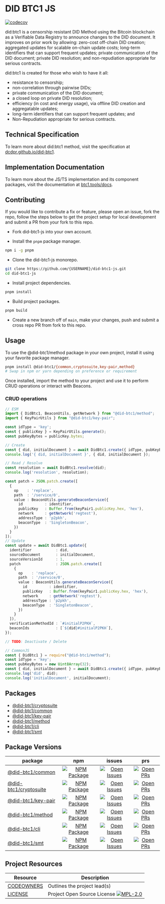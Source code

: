 # DID BTC1 JS

[![codecov](https://codecov.io/github/jintekc/did-btc1-js/branch/main/graph/badge.svg?token=6PYX9498RD)](https://codecov.io/github/jintekc/did-btc1-js)

did:btc1 is a censorship resistant DID Method using the Bitcoin blockchain as a Verifiable Data Registry to announce changes to the DID document. It improves on prior work by allowing: zero-cost off-chain DID creation; aggregated updates for scalable on-chain update costs; long-term identifiers that can support frequent updates; private communication of the DID document; private DID resolution; and non-repudiation appropriate for serious contracts.

did:btc1 is created for those who wish to have it all:

* resistance to censorship;
* non-correlation through pairwise DIDs;
* private communication of the DID document;
* a closed loop on private DID resolution;
* efficiency (in cost and energy usage), via offline DID creation and aggregatable updates;
* long-term identifiers that can support frequent updates; and
* Non-Repudiation appropriate for serious contracts.


## Technical Specification

To learn more about did:btc1 method, visit the specification at [dcdpr.github.io/did-btc1](https://dcdpr.github.io/did-btc1/).

## Implementation Documentation

To learn more about the JS/TS implementation and its component packages, visit the documentation at [btc1.tools/docs](https://btc1.tools/docs).

<!-- ## Demo -->
<!-- To see a demo using did:btc1, check out the demo website at [demo.btc1.tools](https://demo.btc1.tools/). -->

## Contributing

If you would like to contribute a fix or feature, please open an issue, fork the repo, follow the steps below to get the
project setup for local development and submit a PR from your fork to this repo.

* Fork did-btc1-js into your own account.

* Install the `pnpm` package manager.

```sh
npm i -g pnpm
```

* Clone the did-btc1-js monorepo.

```sh
git clone https://github.com/{USERNAME}/did-btc1-js.git
cd did-btc1-js
```

* Install project dependencies.

```sh
pnpm install
```

* Build project packages.

```sh
pnpm build
```

* Create a new branch off of `main`, make your changes, push and submit a cross repo PR from fork to this repo.

## Usage

To use the @did-btc1/method package in your own project, install it using your favorite package manager.

```sh
pnpm install @did-btc1/{common,cryptosuite,key-pair,method}
# Swap in npm or yarn depending on preference or requirement
```

Once installed, import the method to your project and use it to perform CRUD operations or interact with Beacons.

### CRUD operations

```ts
// ESM
import { DidBtc1, BeaconUtils, getNetwork } from "@did-btc1/method";
import { KeyPairUtils } from "@did-btc1/key-pair";

const idType = 'key';
const { publicKey } = KeyPairUtils.generate();
const pubKeyBytes = publicKey.bytes;

// Create
const { did, initialDocument } = await DidBtc1.create({ idType, pubKeyBytes })
console.log('{ did, initialDocument }', { did, initialDocument });

// Read / Resolve
const resolution = await DidBtc1.resolve(did);
console.log('resolution', resolution);

const patch = JSON.patch.create([
  {
    op    : 'replace',
    path  : '/service/0',
    value : BeaconUtils.generateBeaconService({
      id          : identifier,
      publicKey   : Buffer.from(keyPair1.publicKey.hex, 'hex'),
      network     : getNetwork('regtest'),
      addressType : 'p2pkh',
      beaconType  : 'SingletonBeacon',
    })
  }
]);
// Update
const update = await DidBtc1.update({
  identifier           : did,
  sourceDocument       : initialDocument,
  sourceVersionId      : 1,
  patch                : JSON.patch.create([
    {
      op    : 'replace',
      path  : '/service/0',
      value : BeaconUtils.generateBeaconService({
        id          : identifier,
        publicKey   : Buffer.from(keyPair1.publicKey.hex, 'hex'),
        network     : getNetwork('regtest'),
        addressType : 'p2pkh',
        beaconType  : 'SingletonBeacon',
      })
    }
  ]),
  verificationMethodId : `#initialP2PKH`,
  beaconIds            : [`${did}#initialP2PKH`],
});

// TODO: Deactivate / Delete
```

```ts
// CommonJS
const { DidBtc1 } = require("@did-btc1/method");
const idType = 'key';
const pubKeyBytes = new Uint8Array(32);
const { did, initialDocument } = await DidBtc1.create({ idType, pubKeyBytes })
console.log('did', did);
console.log('initialDocument', initialDocument);
```

## Packages

* [@did-btc1/cryptosuite](/packages/cryptosuite/README.md)
* [@did-btc1/common](/packages/common/README.md)
* [@did-btc1/key-pair](/packages/key-pair/README.md)
* [@did-btc1/method](/packages/method/README.md)
* [@did-btc1/cli](/packages/cli/README.md)
* [@did-btc1/smt](/packages/smt/README.md)

## Package Versions

|                   package                      |                             npm                               |                               issues                                |                               prs                                  |
| ---------------------------------------------- | :-----------------------------------------------------------: | :-----------------------------------------------------------------: | :----------------------------------------------------------------: |
| [@did-btc1/common](/packages/common/)          | [![NPM Package][common-npm-badge]][common-npm-link]           | [![Open Issues][common-issues-badge]][common-issues-link]           | [![Open PRs][common-pulls-badge]][common-pulls-link]               |
| [@did-btc1/cryptosuite](/packages/cryptosuite) | [![NPM Package][cryptosuite-npm-badge]][cryptosuite-npm-link] | [![Open Issues][cryptosuite-issues-badge]][cryptosuite-issues-link] | [![Open PRs][cryptosuite-pulls-badge]][cryptosuite-pulls-link]     |
| [@did-btc1/key-pair](/packages/key-pair)       | [![NPM Package][key-pair-npm-badge]][key-pair-npm-link]       | [![Open Issues][key-pair-issues-badge]][key-pair-issues-link]       | [![Open PRs][key-pair-pulls-badge]][key-pair-pulls-link]           |
| [@did-btc1/method](/packages/method/)          | [![NPM Package][method-npm-badge]][method-npm-link]           | [![Open Issues][method-issues-badge]][method-issues-link]           | [![Open PRs][method-pulls-badge]][method-pulls-link]               |
| [@did-btc1/cli](/packages/cli/)                | [![NPM Package][cli-npm-badge]][cli-npm-link]                 | [![Open Issues][cli-issues-badge]][cli-issues-link]                 | [![Open PRs][cli-pulls-badge]][cli-pulls-link]                     |
| [@did-btc1/smt](/packages/smt/)                | [![NPM Package][smt-npm-badge]][smt-npm-link]                 | [![Open Issues][smt-issues-badge]][smt-issues-link]                 | [![Open PRs][smt-pulls-badge]][smt-pulls-link]                     |

## Project Resources

| Resource                                   | Description                                                                   |
| ------------------------------------------ | ----------------------------------------------------------------------------- |
| [CODEOWNERS](./CODEOWNERS)                 | Outlines the project lead(s)                                                  |
| [LICENSE](./LICENSE)                       | Project Open Source License [![MPL-2.0][mpl-license-badge]][mpl-license-link] |

[mpl-license-badge]: https://img.shields.io/badge/license-MPL%202.0-blue.svg
[mpl-license-link]: https://opensource.org/license/MPL-2.0

[common-npm-badge]: https://img.shields.io/npm/v/@did-btc1/common.svg?&color=green&santize=true
[common-npm-link]: https://www.npmjs.com/package/@did-btc1/common
[common-issues-badge]: https://img.shields.io/github/issues/jintekc/did-btc1-js/package:%20common?label=issues
[common-issues-link]: https://github.com/jintekc/did-btc1-js/issues?q=is%3Aopen+is%3Aissue+label%3A%22package%3A+common%22
[common-pulls-badge]: https://img.shields.io/github/issues-pr/jintekc/did-btc1-js/package%3A%20common?label=PRs
[common-pulls-link]: https://github.com/jintekc/did-btc1-js/pulls?q=is%3Aopen+is%3Apr+label%3A%22package%3A+common%22

[key-pair-npm-badge]: https://img.shields.io/npm/v/@did-btc1/key-pair.svg?&color=green&santize=true
[key-pair-npm-link]: https://www.npmjs.com/package/@did-btc1/key-pair
[key-pair-issues-badge]: https://img.shields.io/github/issues/jintekc/did-btc1-js/package:%20key-pair?label=issues
[key-pair-issues-link]: https://github.com/jintekc/did-btc1-js/issues?q=is%3Aopen+is%3Aissue+label%3A%22package%3A+key-pair%22
[key-pair-pulls-badge]: https://img.shields.io/github/issues-pr/jintekc/did-btc1-js/package%3A%20key-pair?label=PRs
[key-pair-pulls-link]: https://github.com/jintekc/did-btc1-js/pulls?q=is%3Aopen+is%3Apr+label%3A%22package%3A+key-pair%22

[cryptosuite-npm-badge]: https://img.shields.io/npm/v/@did-btc1/cryptosuite.svg?&color=green&santize=true
[cryptosuite-npm-link]: https://www.npmjs.com/package/@did-btc1/cryptosuite
[cryptosuite-issues-badge]: https://img.shields.io/github/issues/jintekc/did-btc1-js/package:%20cryptosuite?label=issues
[cryptosuite-issues-link]: https://github.com/jintekc/did-btc1-js/issues?q=is%3Aopen+is%3Aissue+label%3A%22package%3A+cryptosuite%22
[cryptosuite-pulls-badge]: https://img.shields.io/github/issues-pr/jintekc/did-btc1-js/package%3A%20cryptosuite?label=PRs
[cryptosuite-pulls-link]: https://github.com/jintekc/did-btc1-js/pulls?q=is%3Aopen+is%3Apr+label%3A%22package%3A+cryptosuite%22

[method-npm-badge]: https://img.shields.io/npm/v/@did-btc1/method.svg?&color=green&santize=true
[method-npm-link]: https://www.npmjs.com/package/@did-btc1/method
[method-issues-badge]: https://img.shields.io/github/issues/jintekc/did-btc1-js/package:%20method?label=issues
[method-issues-link]: https://github.com/jintekc/did-btc1-js/issues?q=is%3Aopen+is%3Aissue+label%3A%22package%3A+method%22
[method-pulls-badge]: https://img.shields.io/github/issues-pr/jintekc/did-btc1-js/package%3A%20method?label=PRs
[method-pulls-link]: https://github.com/jintekc/did-btc1-js/pulls?q=is%3Aopen+is%3Apr+label%3A%22package%3A+method%22

[cli-npm-badge]: https://img.shields.io/npm/v/@did-btc1/cli.svg?&color=green&santize=true
[cli-npm-link]: https://www.npmjs.com/package/@did-btc1/cli
[cli-issues-badge]: https://img.shields.io/github/issues/jintekc/did-btc1-js/package:%20cli?label=issues
[cli-issues-link]: https://github.com/jintekc/did-btc1-js/issues?q=is%3Aopen+is%3Aissue+label%3A%22package%3A+cli%22
[cli-pulls-badge]: https://img.shields.io/github/issues-pr/jintekc/did-btc1-js/package%3A%20cli?label=PRs
[cli-pulls-link]: https://github.com/jintekc/did-btc1-js/pulls?q=is%3Aopen+is%3Apr+label%3A%22package%3A+cli%22

[smt-npm-badge]: https://img.shields.io/npm/v/@did-btc1/smt.svg?&color=green&santize=true
[smt-npm-link]: https://www.npmjs.com/package/@did-btc1/smt
[smt-issues-badge]: https://img.shields.io/github/issues/jintekc/did-btc1-js/package:%20smt?label=issues
[smt-issues-link]: https://github.com/jintekc/did-btc1-js/issues?q=is%3Aopen+is%3Aissue+label%3A%22package%3A+smt%22
[smt-pulls-badge]: https://img.shields.io/github/issues-pr/jintekc/did-btc1-js/package%3A%20smt?label=PRs
[smt-pulls-link]: https://github.com/jintekc/did-btc1-js/pulls?q=is%3Aopen+is%3Apr+label%3A%22package%3A+smt%22
